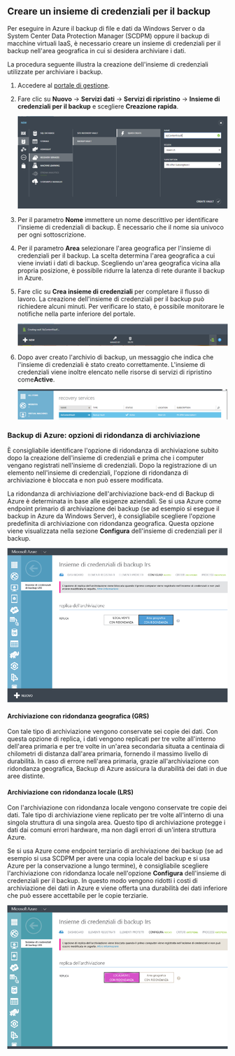 ## Creare un insieme di credenziali per il backup
Per eseguire in Azure il backup di file e dati da Windows Server o da System Center Data Protection Manager (SCDPM) oppure il backup di macchine virtuali IaaS, è necessario creare un insieme di credenziali per il backup nell'area geografica in cui si desidera archiviare i dati.

La procedura seguente illustra la creazione dell'insieme di credenziali utilizzate per archiviare i backup.

1. Accedere al [portale di gestione](https://manage.windowsazure.com/).
2. Fare clic su **Nuovo** -> **Servizi dati** -> **Servizi di ripristino** -> **Insieme di credenziali per il backup** e scegliere **Creazione rapida**.

    ![Crea insieme di credenziali](./media/backup-create-vault/createvault1.png)

3. Per il parametro **Nome** immettere un nome descrittivo per identificare l'insieme di credenziali di backup. È necessario che il nome sia univoco per ogni sottoscrizione.

4. Per il parametro **Area** selezionare l'area geografica per l'insieme di credenziali per il backup. La scelta determina l'area geografica a cui viene inviati i dati di backup. Scegliendo un'area geografica vicina alla propria posizione, è possibile ridurre la latenza di rete durante il backup in Azure.

5. Fare clic su **Crea insieme di credenziali** per completare il flusso di lavoro. La creazione dell'insieme di credenziali per il backup può richiedere alcuni minuti. Per verificare lo stato, è possibile monitorare le notifiche nella parte inferiore del portale.

    ![Creazione insieme di credenziali](./media/backup-create-vault/creatingvault1.png)

6. Dopo aver creato l'archivio di backup, un messaggio che indica che l'insieme di credenziali è stato creato correttamente. L'insieme di credenziali viene inoltre elencato nelle risorse di servizi di ripristino come**Active**.

    ![Creazione dello stato dell'insieme di credenziali](./media/backup-create-vault/backupvaultstatus1.png)


### Backup di Azure: opzioni di ridondanza di archiviazione

È consigliabile identificare l'opzione di ridondanza di archiviazione subito dopo la creazione dell'insieme di credenziali e prima che i computer vengano registrati nell'insieme di credenziali. Dopo la registrazione di un elemento nell'insieme di credenziali, l'opzione di ridondanza di archiviazione è bloccata e non può essere modificata.

La ridondanza di archiviazione dell'archiviazione back-end di Backup di Azure è determinata in base alle esigenze aziendali. Se si usa Azure come endpoint primario di archiviazione dei backup (se ad esempio si esegue il backup in Azure da Windows Server), è consigliabile scegliere l'opzione predefinita di archiviazione con ridondanza geografica. Questa opzione viene visualizzata nella sezione **Configura** dell'insieme di credenziali per il backup.

![Archiviazione con ridondanza geografica](./media/backup-create-vault/grs.png)

#### Archiviazione con ridondanza geografica (GRS)
Con tale tipo di archiviazione vengono conservate sei copie dei dati. Con questa opzione di replica, i dati vengono replicati per tre volte all'interno dell'area primaria e per tre volte in un'area secondaria situata a centinaia di chilometri di distanza dall'area primaria, fornendo il massimo livello di durabilità. In caso di errore nell'area primaria, grazie all'archiviazione con ridondanza geografica, Backup di Azure assicura la durabilità dei dati in due aree distinte.

#### Archiviazione con ridondanza locale (LRS)
Con l'archiviazione con ridondanza locale vengono conservate tre copie dei dati. Tale tipo di archiviazione viene replicato per tre volte all'interno di una singola struttura di una singola area. Questo tipo di archiviazione protegge i dati dai comuni errori hardware, ma non dagli errori di un'intera struttura Azure.

Se si usa Azure come endpoint terziario di archiviazione dei backup (se ad esempio si usa SCDPM per avere una copia locale del backup e si usa Azure per la conservazione a lungo termine), è consigliabile scegliere l'archiviazione con ridondanza locale nell'opzione **Configura** dell'insieme di credenziali per il backup. In questo modo vengono ridotti i costi di archiviazione dei dati in Azure e viene offerta una durabilità dei dati inferiore che può essere accettabile per le copie terziarie.

![Archiviazione con ridondanza locale](./media/backup-create-vault/lrs.png)

<!---HONumber=July15_HO3-->